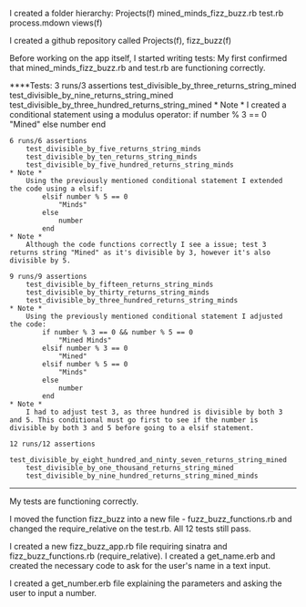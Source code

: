 I created a folder hierarchy:
	Projects(f)
		mined_minds_fizz_buzz.rb
		test.rb
		process.mdown
		views(f)

I created a github repository called Projects(f), fizz_buzz(f)

Before working on the app itself, I started writing tests:
	My first confirmed that mined_minds_fizz_buzz.rb and test.rb are functioning correctly.

****Tests:
	3 runs/3 assertions
		test_divisible_by_three_returns_string_mined
		test_divisible_by_nine_returns_string_mined
		test_divisible_by_three_hundred_returns_string_mined
	* Note *
		I created a conditional statement using a modulus operator:
			if number % 3 == 0
				"Mined"
			else
				number
			end

	6 runs/6 assertions
		test_divisible_by_five_returns_string_minds
		test_divisible_by_ten_returns_string_minds
		test_divisible_by_five_hundred_returns_string_minds
	* Note *
		Using the previously mentioned conditional statement I extended the code using a elsif:
			elsif number % 5 == 0
				"Minds"
			else
				number
			end
	* Note *
		Although the code functions correctly I see a issue; test 3 returns string "Mined" as it's divisible by 3, however it's also divisible by 5.

	9 runs/9 assertions
		test_divisible_by_fifteen_returns_string_minds
		test_divisible_by_thirty_returns_string_minds
		test_divisible_by_three_hundred_returns_string_minds
	* Note *
		Using the previously mentioned conditional statement I adjusted the code:
			if number % 3 == 0 && number % 5 == 0 
				"Mined Minds"
			elsif number % 3 == 0
				"Mined"
			elsif number % 5 == 0
				"Minds"
			else
				number
			end
	* Note *
		I had to adjust test 3, as three hundred is divisible by both 3 and 5. This conditional must go first to see if the number is divisible by both 3 and 5 before going to a elsif statement.

	12 runs/12 assertions
		test_divisible_by_eight_hundred_and_ninty_seven_returns_string_mined
		test_divisible_by_one_thousand_returns_string_mined
		test_divisible_by_nine_hundred_returns_string_mined_minds
****

My tests are functioning correctly.

I moved the function fizz_buzz into a new file - fuzz_buzz_functions.rb and changed the require_relative on the test.rb. All 12 tests still pass.

I created a new fizz_buzz_app.rb file requiring sinatra and fizz_buzz_functions.rb (require_relative). I created a get_name.erb and created the necessary code to ask for the user's name in a text input.

I created a get_number.erb file explaining the parameters and asking the user to input a number.


